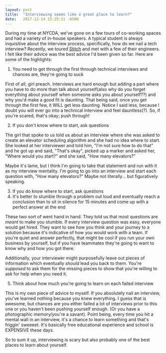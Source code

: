 ```yaml
---
layout: post
title:  "Interviewing seems like a great place to learn?"
date:   2017-12-14 15:25:31 -0500
---
```


During my time at NYCDA, we've gone on a few tours of co-working spaces and had a variety of in-house speakers. A typical student is always inquisitive about the interview process, specifically, how do we nail a tech interview? Recently, we toured [Stitch](https://www.stitchdata.com/company/) and met with a few of their engineers. I felt like their advice was the best advice I'd been given so far. Here are some of the highlights:

1. You need to get through the first through technical interviews and chances are, they're going to suck

First of all, girl preach. Interviews are hard enough but adding a part where you have to do more than talk about yourself(also why do you forget everything about yourself when someone asks you about yourself??) and why you'd make a good fit is daunting. That being said, once you get through the first few, it WILL get less daunting. Notice I said less, because I doubt you will ever go into a technical interview and feel dauntless(?). So, if you're scared, that's okay; push through!

2. If you don't know where to start, ask questions

The girl that spoke to us told us about an interview where she was asked to create an elevator scheduling algorithm and she had no idea where to start. She looked at her interviewer and told him, "I'm not sure how to do that" and he got up and said, "That's okay", picked up a marker and asked her, "Where would you start?" and she said, "How many elevators?"

Maybe it's lame, but I think I'm going to take that statement and run with it as my interview mentality. I'm going to go into an interview and start each question with, "How many elevators?" Maybe not literally... but figuratively speaking.

3. If you do know where to start, ask questions
4. It's better to stumble through a problem out loud and eventually reach a conclusion than to sit in silence for 15 minutes and come up with a perfect answer at the end

These two sort of went hand in hand. They told us that most questions are *meant* to make you stumble. If every interview question was easy, everyone would get hired. They want to see how you think and your journey to a solution because it's indicative of how you would work with a team. If you're quiet and answer perfectly, that might be cool if you run your own business by yourself, but if you have teammates they're going to want to know why and how you got there.

Additionally, your interviewer might purposefully leave out pieces of information which eventually *should* lead you back to them. You're *supposed* to ask them for the missing pieces to show that you're willing to ask for help when you need it.

5. Think about how much you're going to learn on each failed interview

This is my own piece of advice to myself. If you absolutely nail an interview, you've learned nothing because you knew everything. I guess that is awesome, but chances are you either failed a lot of interviews prior to this one or you haven't been pushing yourself enough. (Or you have a photographic memory/you're a savant). Point being, every time you hit a mental wall in an interview, it's a chance to learn something and that's friggin' sweeeet. It's basically free educational experience and school is EXPENSIVE these days.

So to sum it up, interviewing is scary but also probably one of the best places to learn about yourself. 
